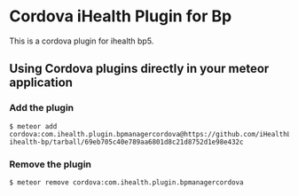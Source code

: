 # Cordova iHealth Plugin for Bp

This is a cordova plugin for ihealth bp5.

## Using Cordova plugins directly in your meteor application

### Add the plugin

    $ meteor add cordova:com.ihealth.plugin.bpmanagercordova@https://github.com/iHealthLab/plugin-ihealth-bp/tarball/69eb705c40e789aa6801d8c21d8752d1e98e432c


### Remove the plugin

    $ meteor remove cordova:com.ihealth.plugin.bpmanagercordova
    
